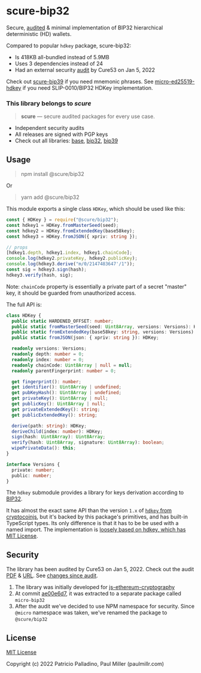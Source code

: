 # scure-bip32

Secure, [audited](#security) & minimal implementation of BIP32 hierarchical deterministic (HD) wallets.

Compared to popular `hdkey` package, scure-bip32:

- Is 418KB all-bundled instead of 5.9MB
- Uses 3 dependencies instead of 24
- Had an external security [audit](#security) by Cure53 on Jan 5, 2022

Check out [scure-bip39](https://github.com/paulmillr/scure-bip39) if you need mnemonic phrases. See [micro-ed25519-hdkey](https://github.com/paulmillr/micro-ed25519-hdkey) if you need SLIP-0010/BIP32 HDKey implementation.

### This library belongs to *scure*

> **scure** — secure audited packages for every use case.

- Independent security audits
- All releases are signed with PGP keys
- Check out all libraries:
  [base](https://github.com/paulmillr/scure-base),
  [bip32](https://github.com/paulmillr/scure-bip32),
  [bip39](https://github.com/paulmillr/scure-bip39)

## Usage

> npm install @scure/bip32

Or

> yarn add @scure/bip32

This module exports a single class `HDKey`, which should be used like this:

```ts
const { HDKey } = require("@scure/bip32");
const hdkey1 = HDKey.fromMasterSeed(seed);
const hdkey2 = HDKey.fromExtendedKey(base58key);
const hdkey3 = HDKey.fromJSON({ xpriv: string });

// props
[hdkey1.depth, hdkey1.index, hdkey1.chainCode];
console.log(hdkey2.privateKey, hdkey2.publicKey);
console.log(hdkey3.derive("m/0/2147483647'/1"));
const sig = hdkey3.sign(hash);
hdkey3.verify(hash, sig);
```

Note: `chainCode` property is essentially a private part
of a secret "master" key, it should be guarded from unauthorized access.

The full API is:

```ts
class HDKey {
  public static HARDENED_OFFSET: number;
  public static fromMasterSeed(seed: Uint8Array, versions: Versions): HDKey;
  public static fromExtendedKey(base58key: string, versions: Versions): HDKey;
  public static fromJSON(json: { xpriv: string }): HDKey;

  readonly versions: Versions;
  readonly depth: number = 0;
  readonly index: number = 0;
  readonly chainCode: Uint8Array | null = null;
  readonly parentFingerprint: number = 0;

  get fingerprint(): number;
  get identifier(): Uint8Array | undefined;
  get pubKeyHash(): Uint8Array | undefined;
  get privateKey(): Uint8Array | null;
  get publicKey(): Uint8Array | null;
  get privateExtendedKey(): string;
  get publicExtendedKey(): string;

  derive(path: string): HDKey;
  deriveChild(index: number): HDKey;
  sign(hash: Uint8Array): Uint8Array;
  verify(hash: Uint8Array, signature: Uint8Array): boolean;
  wipePrivateData(): this;
}

interface Versions {
  private: number;
  public: number;
}
```

The `hdkey` submodule provides a library for keys derivation according to
[BIP32](https://github.com/bitcoin/bips/blob/master/bip-0032.mediawiki).

It has almost the exact same API than the version `1.x` of
[`hdkey` from cryptocoinjs](https://github.com/cryptocoinjs/hdkey),
but it's backed by this package's primitives, and has built-in TypeScript types.
Its only difference is that it has to be be used with a named import.
The implementation is [loosely based on hdkey, which has MIT License](#LICENSE).

## Security

The library has been audited by Cure53 on Jan 5, 2022. Check out the audit [PDF](./audit/2022-01-05-cure53-audit-nbl2.pdf) & [URL](https://cure53.de/pentest-report_hashing-libs.pdf). See [changes since audit](https://github.com/paulmillr/scure-bip32/compare/1.0.1..main).

1. The library was initially developed for [js-ethereum-cryptography](https://github.com/ethereum/js-ethereum-cryptography)
2. At commit [ae00e6d7](https://github.com/ethereum/js-ethereum-cryptography/commit/ae00e6d7d24fb3c76a1c7fe10039f6ecd120b77e), it
  was extracted to a separate package called `micro-bip32`
3. After the audit we've decided to use NPM namespace for security. Since `@micro` namespace was taken, we've renamed the package to `@scure/bip32`

## License

[MIT License](./LICENSE)

Copyright (c) 2022 Patricio Palladino, Paul Miller (paulmillr.com)
